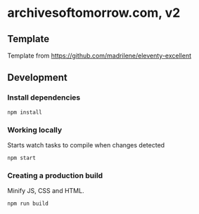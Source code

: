 # archivesoftomorrow.com, v2

## Template

Template from https://github.com/madrilene/eleventy-excellent 


## Development

### Install dependencies

```
npm install
```

### Working locally

Starts watch tasks to compile when changes detected

```
npm start
```

### Creating a production build

Minify JS, CSS and HTML.

```
npm run build
```





